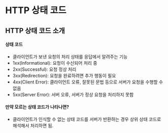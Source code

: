 # HTTP 상태 코드

## HTTP 상태 코드 소개

#### 상태 코드

-   클라이언트가 보낸 요청의 처리 상태를 응답에서 알려주는 기능
-   1xx(Informational): 요청이 수신되어 처리 중
-   2xx(Successful): 요청 정상 처리
-   3xx(Redirection): 요청을 완료하려면 추가 행동이 필요
-   4xx(Client Error): 클라이언트 오류, 잘못된 문법 등으로 서버가 요청을 수행할 수 없음
-   5xx(Server Error): 서버 오류, 서버가 정상 요청을 처리하지 못함

#### 만약 모르는 상태 코드가 나타나면?

-   클라이언트가 인식할 수 없는 상태 코드를 서버가 반환하는 경우 상위 상태 코드로 해석해서 처리하면 됨.
